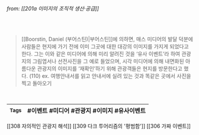 
###### from: [[201a 이미지의 조직적 생산·공급]]

<br/>

>[[Boorstin, Daniel (부어스틴)|부어스틴]]에 의하면, 매스 미디어의 발달 덕분에 사람들은 현지에 가기 전에 이미 그곳에 대한 대강의 이미지를 가지게 되었다고 한다. 그는 이와 같은 미디어에 의해 미리 알려진 것을 ‘유사 이벤트’라 하여 관광지의 그림엽서나 선전사진을 그 예로 들었으며, 시각 미디어에 의해 내면화된 아름다운 관광지의 이미지를 ‘재확인’하기 위해 관광객들은 현지를 방문한다고 했다. (110)
>ex. 여행안내서를 읽고 안내서에 실려 있는 것과 똑같은 곳에서 사진을 찍고 돌아오기
 

<br/>

| <small> Tags </small> | #이벤트 #미디어 #관광지 #이미지 #유사이벤트 |
| --- | --- |

[[308 자의적인 관광지 해석]]
[[309 다크 투어리즘의 '평범함']]
[[306 가짜 이벤트]]